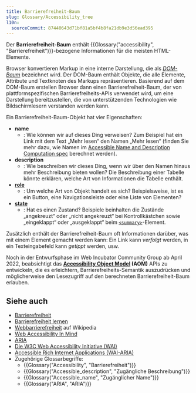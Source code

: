 ```yaml
---
title: Barrierefreiheit-Baum
slug: Glossary/Accessibility_tree
l10n:
  sourceCommit: 87440643d71bf81a5bf4b8fa21db9e3d56ead395
---
```


Der **Barrierefreiheit-Baum** enthält {{Glossary("accessibility", "Barrierefreiheit")}}-bezogene Informationen für die meisten HTML-Elemente.

Browser konvertieren Markup in eine interne Darstellung, die als _[DOM-Baum](/de/docs/Web/API/Document_Object_Model)_ bezeichnet wird. Der DOM-Baum enthält Objekte, die alle Elemente, Attribute und Textknoten des Markups repräsentieren. Basierend auf dem DOM-Baum erstellen Browser dann einen Barrierefreiheit-Baum, der von plattformspezifischen Barrierefreiheits-APIs verwendet wird, um eine Darstellung bereitzustellen, die von unterstützenden Technologien wie Bildschirmlesern verstanden werden kann.

Ein Barrierefreiheit-Baum-Objekt hat vier Eigenschaften:

- **name**
  - : Wie können wir auf dieses Ding verweisen? Zum Beispiel hat ein Link mit dem Text „Mehr lesen“ den Namen „Mehr lesen“ (finden Sie mehr dazu, wie Namen im [Accessible Name and Description Computation spec](https://w3c.github.io/accname/) berechnet werden).
- **description**
  - : Wie beschreiben wir dieses Ding, wenn wir über den Namen hinaus mehr Beschreibung bieten wollen? Die Beschreibung einer Tabelle könnte erklären, welche Art von Informationen die Tabelle enthält.
- [**role**](/de/docs/Web/Accessibility/ARIA/Reference/Roles)
  - : Um welche Art von Objekt handelt es sich? Beispielsweise, ist es ein Button, eine Navigationsleiste oder eine Liste von Elementen?
- [**state**](/de/docs/Web/Accessibility/ARIA/Reference/Attributes)
  - : Hat es einen Zustand? Beispiele beinhalten die Zustände „angekreuzt“ oder „nicht angekreuzt“ bei Kontrollkästchen sowie „eingeklappt“ oder „ausgeklappt“ beim [`<summary>`](/de/docs/Web/HTML/Reference/Elements/summary)-Element.

Zusätzlich enthält der Barrierefreiheit-Baum oft Informationen darüber, was mit einem Element gemacht werden kann: Ein Link kann _verfolgt_ werden, in ein Texteingabefeld kann _getippt_ werden, usw.

Noch in der Entwurfsphase im Web Incubator Community Group ab April 2022, beabsichtigt das **[Accessibility Object Model](https://wicg.github.io/aom/explainer.html) (AOM)** APIs zu entwickeln, die es erleichtern, Barrierefreiheits-Semantik auszudrücken und möglicherweise den Lesezugriff auf den berechneten Barrierefreiheit-Baum erlauben.

## Siehe auch

- [Barrierefreiheit](/de/docs/Web/Accessibility)
- [Barrierefreiheit lernen](/de/docs/Learn_web_development/Core/Accessibility)
- [Webbarrierefreiheit](https://en.wikipedia.org/wiki/Web_accessibility) auf Wikipedia
- [Web Accessibility In Mind](https://webaim.org/)
- [ARIA](/de/docs/Web/Accessibility/ARIA)
- [Die W3C Web Accessibility Initiative (WAI)](https://www.w3.org/WAI/)
- [Accessible Rich Internet Applications (WAI-ARIA)](https://w3c.github.io/aria/)
- Zugehörige Glossarbegriffe:
  - {{Glossary("Accessibility", "Barrierefreiheit")}}
  - {{Glossary("Accessible_description", "Zugängliche Beschreibung")}}
  - {{Glossary("Accessible_name", "Zugänglicher Name")}}
  - {{Glossary("ARIA", "ARIA")}}
